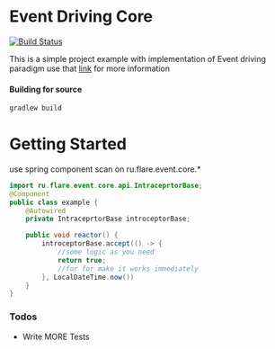 # Event Driving Core

[![Build Status](https://travis-ci.org/joemccann/dillinger.svg?branch=master)](https://github.com/FlareDrakon/EventDrivingCore)

This is a simple project example with implementation of Event driving paradigm
use that [link] for more information

#### Building for source

```sh
gradlew build
```
# Getting Started
use spring component scan on ru.flare.event.core.*

```java
import ru.flare.event.core.api.IntraceprtorBase;
@Component
public class example {
    @Autowired
    private IntraceprtorBase introceptorBase;

    public void reactor() {
        introceptorBase.accept(() -> {
            //some logic as you need
            return true;
            //for for make it works immediately
        }, LocalDateTime.now())
    }
}
```


### Todos

 - Write MORE Tests

   [link]: https://github.com/iluwatar/java-design-patterns/tree/master/event-driven-architecture